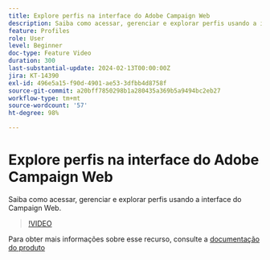 ```yaml
---
title: Explore perfis na interface do Adobe Campaign Web
description: Saiba como acessar, gerenciar e explorar perfis usando a interface do Campaign Web.
feature: Profiles
role: User
level: Beginner
doc-type: Feature Video
duration: 300
last-substantial-update: 2024-02-13T00:00:00Z
jira: KT-14390
exl-id: 496e5a15-f90d-4901-ae53-3dfbb4d8758f
source-git-commit: a20bff7850298b1a280435a369b5a9494bc2eb27
workflow-type: tm+mt
source-wordcount: '57'
ht-degree: 98%

---
```


# Explore perfis na interface do Adobe Campaign Web

Saiba como acessar, gerenciar e explorar perfis usando a interface do Campaign Web.

>[!VIDEO](https://video.tv.adobe.com/v/3427293/?learn=on)

Para obter mais informações sobre esse recurso, consulte a [documentação do produto](https://experienceleague.adobe.com/docs/campaign-web/v8/audiences/work-with-profiles/about-recipients.html)
